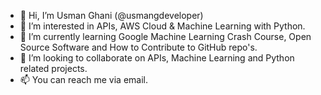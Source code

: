- 👋 Hi, I’m Usman Ghani (@usmangdeveloper)
- 👀 I’m interested in APIs, AWS Cloud & Machine Learning with Python.
- 🌱 I’m currently learning Google Machine Learning Crash Course, Open Source Software and How to Contribute to GitHub repo's.
- 💞️ I’m looking to collaborate on APIs, Machine Learning and Python related projects.
- 📫  You can reach me via email.

<!---
usmangdeveloper/usmangdeveloper is a ✨ special ✨ repository because its `README.md` (this file) appears on your GitHub profile.
You can click the Preview link to take a look at your changes.
--->
